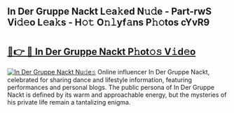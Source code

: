 ## In Der Gruppe Nackt L𝚎a𝚔ed N𝚞𝚍e - Part-rwS Vi𝚍𝚎o L𝚎a𝚔s - H𝚘𝚝 O𝚗𝚕yf𝚊ns P𝚑𝚘tos cYvR9

# <h2><a href="http://kf0zdg1.oniu.top/?m=In+Der+Gruppe+Nackt">🔗👉 🔴 In Der Gruppe Nackt P𝚑ot𝚘𝚜 V𝚒d𝚎o</a></h2>

[![In Der Gruppe Nackt Nu𝚍e𝚜](https://i.imgur.com/0qMVB7G.gif)](http://kf0zdg1.oniu.top/?m=In+Der+Gruppe+Nackt)
Online influencer In Der Gruppe Nackt, celebrated for sharing dance and lifestyle information, featuring performances and personal blogs. The public persona of In Der Gruppe Nackt is defined by its warm and approachable energy, but the mysteries of his private life remain a tantalizing enigma.  

